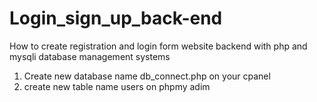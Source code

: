 # Login_sign_up_back-end
How to create registration and login form website backend with php and mysqli database management systems 

1. Create new database name db_connect.php  on your cpanel 
2. create new table name users on phpmy adim
